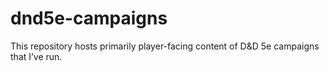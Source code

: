 # dnd5e-campaigns
This repository hosts primarily player-facing content of D&D 5e campaigns that I’ve run.